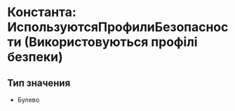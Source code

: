 ﻿# Константа: ИспользуютсяПрофилиБезопасности (Використовуються профілі безпеки)

## Тип значения

- Булево


